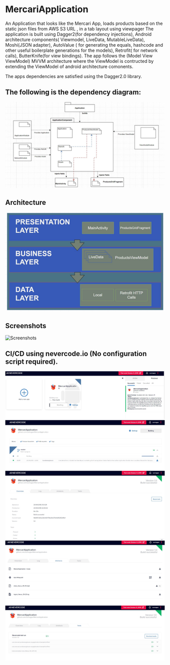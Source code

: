 # MercariApplication
An Application that looks like the Mercari App, loads products based on the static json files from AWS S3 URL , in a tab layout using viewpager
The application is built using Dagger2(for dependency injections), Android architecture components( Viewmodel, LiveData, MutableLiveData), Moshi(JSON adapter), AutoValue ( for generating the equals, hashcode and other useful boilerplate generations for the models), Retrofit( for network calls), ButterKnife(for view bindings).
The app follows the (Model View ViewModel) MVVM architecture where the ViewModel is contructed by extending the ViewModel of android architecture comonents.

The apps dependencies are satisfied using the Dagger2.0 library.

## The following is the dependency diagram:
![Dagger2 dependency diagram](./doc-img/Dagger2.JPG)

## Architecture
![App architecture diagram](./doc-img/architecture.JPG)

## Screenshots
![Screenshots](./doc-img/device.png|width=100)

## CI/CD using nevercode.io (No configuration script required).
![nevercode.io 1](./doc-img/nevercode1.JPG)
![nevercode.io 2](./doc-img/nevercode2.JPG)
![nevercode.io 3](./doc-img/nevercode3.JPG)
![nevercode.io 4](./doc-img/nevercode4.JPG)
![nevercode.io 5](./doc-img/nevercode5.JPG)
